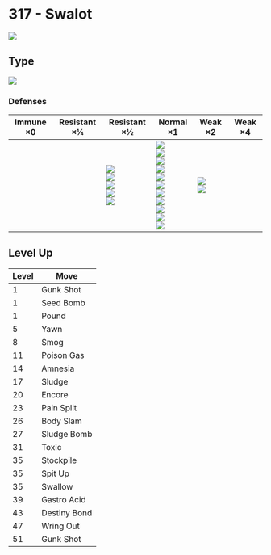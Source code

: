 # 317 - Swalot
![][317]

## Type

![][poison]

### Defenses

Immune ×0 | Resistant ×¼ | Resistant ×½                                                                 | Normal ×1                                                                                                                                                             | Weak ×2                          | Weak ×4 | 
---       | ---          | ---                                                                          | ---                                                                                                                                                                   | ---                              | ---     | 
          |              | ![][fighting]<br> ![][poison]<br> ![][bug]<br> ![][grass]<br> ![][fairy]<br> | ![][normal]<br> ![][flying]<br> ![][rock]<br> ![][ghost]<br> ![][steel]<br> ![][fire]<br> ![][water]<br> ![][electric]<br> ![][ice]<br> ![][dragon]<br> ![][dark]<br> | ![][ground]<br> ![][psychic]<br> |         | 

## Level Up

Level | Move         | 
---   | ---          | 
1     | Gunk Shot    | 
1     | Seed Bomb    | 
1     | Pound        | 
5     | Yawn         | 
8     | Smog         | 
11    | Poison Gas   | 
14    | Amnesia      | 
17    | Sludge       | 
20    | Encore       | 
23    | Pain Split   | 
26    | Body Slam    | 
27    | Sludge Bomb  | 
31    | Toxic        | 
35    | Stockpile    | 
35    | Spit Up      | 
35    | Swallow      | 
39    | Gastro Acid  | 
43    | Destiny Bond | 
47    | Wring Out    | 
51    | Gunk Shot    | 

[317]: ../img/pokemon/317.png
[normal]: ../img/types/normal.png
[fire]: ../img/types/fire.png
[fighting]: ../img/types/fighting.png
[water]: ../img/types/water.png
[flying]: ../img/types/flying.png
[grass]: ../img/types/grass.png
[poison]: ../img/types/poison.png
[electric]: ../img/types/electric.png
[ground]: ../img/types/ground.png
[psychic]: ../img/types/psychic.png
[rock]: ../img/types/rock.png
[ice]: ../img/types/ice.png
[bug]: ../img/types/bug.png
[dragon]: ../img/types/dragon.png
[ghost]: ../img/types/ghost.png
[dark]: ../img/types/dark.png
[steel]: ../img/types/steel.png
[fairy]: ../img/types/fairy.png
